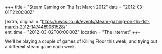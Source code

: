 +++
title = "Steam Gaming on Thu 1st March 2012"
date = "2012-03-01T21:00:00Z"

[extra]
original = "https://uwcs.co.uk/events/steam-gaming-on-thu-1st-march-2012-1474489061528/"    
ent_time = "2012-03-02T00:00:00Z"
location = "The Internet"
+++

We'll be playing a couple of games of Killing Floor this week, and trying out a different steam game each week.

